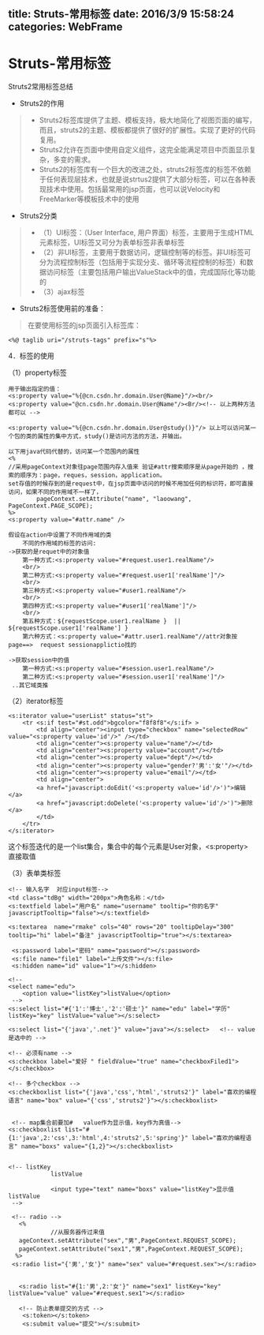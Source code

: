 title: Struts-常用标签
date: 2016/3/9 15:58:24   
categories: WebFrame
---

# Struts-常用标签 #

Struts2常用标签总结

- Struts2的作用   
>- Struts2标签库提供了主题、模板支持，极大地简化了视图页面的编写，而且，struts2的主题、模板都提供了很好的扩展性。实现了更好的代码复用。
>- Struts2允许在页面中使用自定义组件，这完全能满足项目中页面显示复杂，多变的需求。
>- Struts2的标签库有一个巨大的改进之处，struts2标签库的标签不依赖于任何表现层技术，也就是说strtus2提供了大部分标签，可以在各种表现技术中使用。包括最常用的jsp页面，也可以说Velocity和FreeMarker等模板技术中的使用

- Struts2分类
> - （1）UI标签：（User  Interface, 用户界面）标签，主要用于生成HTML元素标签，UI标签又可分为表单标签非表单标签
> - （2）非UI标签，主要用于数据访问，逻辑控制等的标签。非UI标签可分为流程控制标签（包括用于实现分支、循环等流程控制的标签）和数据访问标签（主要包括用户输出ValueStack中的值，完成国际化等功能的
> - （3）ajax标签

- Struts2标签使用前的准备：
> 在要使用标签的jsp页面引入标签库： 

    <%@ taglib uri="/struts-tags" prefix="s"%>

4．标签的使用

（1）property标签

    用于输出指定的值：
    <s:property value="%{@cn.csdn.hr.domain.User@Name}"/><br/>
    <s:property value="@cn.csdn.hr.domain.User@Name"/><Br/><!-- 以上两种方法都可以 -->

    <s:property value="%{@cn.csdn.hr.domain.User@study()}"/> 以上可以访问某一个包的类的属性的集中方式，study()是访问方法的方法，并输出。

    以下用java代码代替的，访问某一个范围内的属性
    <%
    //采用pageContext对象往page范围内存入值来 验证#attr搜索顺序是从page开始的 ，搜索的顺序为：page，reques，session，application。
	set存值的时候存到的是request中，在jsp页面中访问的时候不用加任何的标识符，即可直接访问，如果不同的作用域不一样了，
			pageContext.setAttribute("name", "laoowang", PageContext.PAGE_SCOPE);   
	%>
	<s:property value="#attr.name" />

	假设在action中设置了不同作用域的类
		不同的作用域的标签的访问:   
	->获取的是requet中的对象值
		第一种方式:<s:property value="#request.user1.realName"/>
		<br/>
		第二种方式:<s:property value="#request.user1['realName']"/>
		<br/>
		第三种方式:<s:property value="#user1.realName"/>
	    <br/>
	    第四种方式:<s:property value="#user1['realName']"/>
	    <br/>
	    第五种方式：${requestScope.user1.realName }  || ${requestScope.user1['realName'] }
	    第六种方式：<s:property value="#attr.user1.realName"//attr对象按page==>  request sessionapplictio找的
	   
	->获取session中的值
	    第一种方式:<s:property value="#session.user1.realName"/>
	    第二种方式:<s:property value="#session.user1['realName']"/>
	 ..其它域类推

（2）iterator标签

	<s:iterator value="userList" status="st">
		<tr <s:if test="#st.odd">bgcolor="f8f8f8"</s:if> >
			<td align="center"><input type="checkbox" name="selectedRow" value="<s:property value='id'/>" /></td>
			<td align="center"><s:property value="name"/></td>
			<td align="center"><s:property value="account"/></td>
			<td align="center"><s:property value="dept"/></td>
			<td align="center"><s:property value="gender?'男':'女'"/></td>
			<td align="center"><s:property value="email"/></td>
			<td align="center">
			<a href="javascript:doEdit('<s:property value='id'/>')">编辑</a>
			<a href="javascript:doDelete('<s:property value='id'/>')">删除</a>
			</td>
		</tr>
	</s:iterator>
这个标签迭代的是一个list集合，集合中的每个元素是User对象，<s:property> 直接取值

（3）表单类标签

	<!-- 输入名字  对应input标签-->
    <td class="tdBg" width="200px">角色名称：</td>
    <s:textfield label="用户名" name="username" tooltip="你的名字" javascriptTooltip="false"></s:textfield>

    <s:textarea  name="rmake" cols="40" rows="20" tooltipDelay="300" tooltip="hi" label="备注" javascriptTooltip="true"></s:textarea>

     <s:password label="密码" name="password"></s:password>
     <s:file name="file1" label="上传文件"></s:file>
     <s:hidden name="id" value="1"></s:hidden>
             
    <!--
    <select name="edu">
        <option value="listKey">listValue</option>
     -->
    <s:select list="#{'1':'博士','2':'硕士'}" name="edu" label="学历" listKey="key" listValue="value"></s:select>
             
    <s:select list="{'java','.net'}" value="java"></s:select>   <!-- value是选中的 -->
             
    <!-- 必须有name -->
    <s:checkbox label="爱好 " fieldValue="true" name="checkboxFiled1"></s:checkbox>
             
    <!-- 多个checkbox -->
    <s:checkboxlist list="{'java','css','html','struts2'}" label="喜欢的编程语言" name="box" value="{'css','struts2'}"></s:checkboxlist>
         
         
     <!-- map集合前要加#   value作为显示值，key作为真值-->
    <s:checkboxlist list="#{1:'java',2:'css',3:'html',4:'struts2',5:'spring'}" label="喜欢的编程语言" name="boxs" value="{1,2}"></s:checkboxlist>
             
             
    <!-- listKey
                listValue
                 
                <input type="text" name="boxs" value="listKey">显示值listValue
     -->
                     
     <!-- radio -->       
       <%
                //从服务器传过来值
       ageContext.setAttribute("sex","男",PageContext.REQUEST_SCOPE);
       pageContext.setAttribute("sex1","男",PageContext.REQUEST_SCOPE);
      %>
     <s:radio list="{'男','女'}" name="sex" value="#request.sex"></s:radio>   
             
             
       <s:radio list="#{1:'男',2:'女'}" name="sex1" listKey="key" listValue="value" value="#request.sex1"></s:radio>        
         
       <!-- 防止表单提交的方式 -->
        <s:token></s:token>                    
        <s:submit value="提交"></s:submit>
